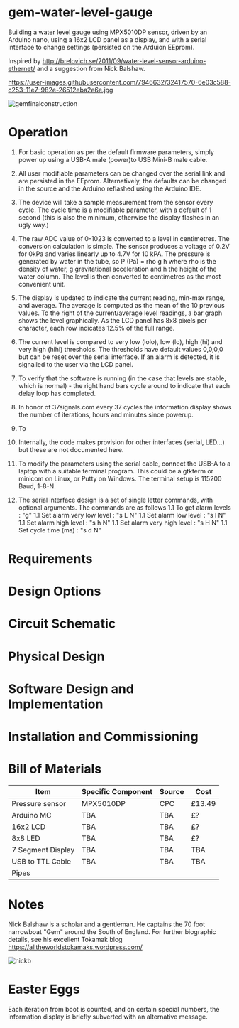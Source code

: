 # gem-water-level-gauge
Building a water level gauge using MPX5010DP sensor, driven by an Arduino nano, using a 16x2 LCD panel
as a display, and with a serial interface to change settings (persisted on the Arduion EEprom).

Inspired by http://brelovich.se/2011/09/water-level-sensor-arduino-ethernet/ and a suggestion from Nick Balshaw.

https://user-images.githubusercontent.com/7946632/32417570-6e03c588-c253-11e7-982e-26512eba2e6e.jpg

![gemfinalconstruction](https://user-images.githubusercontent.com/7946632/32417570-6e03c588-c253-11e7-982e-26512eba2e6e.jpg)

# Operation

1. For basic operation as per the default firmware parameters, simply power up using a USB-A male (power)to USB Mini-B male cable.
1. All user modifiable parameters can be changed over the serial link and are persisted in the EEprom.   Alternatively, the defaults can be changed in the source and the Arduino reflashed using the Arduino IDE.
1. The device will take a sample measurement from the sensor every cycle.  The cycle time is a modifiable parameter, with a default of 1 second (this is also the minimum, otherwise the display flashes in an ugly way.)
1. The raw ADC value of 0-1023 is converted to a level in centimetres.  The conversion calculation is simple.   The sensor produces a voltage of 0.2V for 0kPa and varies linearly up to 4.7V for 10 kPA.   The pressure is generated by water in the tube, so P (Pa) = rho g h where rho is the density of water, g gravitational acceleration and h the height of the water column.  The level is then converted to centimetres as the most convenient unit.
1. The display is updated to indicate the current reading, min-max range, and average.  The average is computed as the mean of the 10 previous values.   To the right of the current/average level readings, a bar graph shows the level graphically.   As the LCD panel has 8x8 pixels per character, each row indicates 12.5% of the full range.
1. The current level is compared to very low (lolo), low (lo), high (hi) and very high (hihi) thresholds.   The thresholds have default values 0,0,0,0 but can be reset over the serial interface.  If an alarm is detected, it is signalled to the user via the LCD panel.
1. To verify that the software is running (in the case that levels are stable, which is normal) - the right hand bars cycle around to indicate that each delay loop has completed.
1. In honor of 37signals.com  every 37 cycles the information display shows the number of iterations, hours and minutes since powerup.
1. To 
1. Internally, the code makes provision for other interfaces (serial, LED...) but these are not documented here.

1. To modify the parameters using the serial cable, connect the USB-A to a laptop with a suitable terminal program.   This could be a gtkterm or minicom on Linux, or Putty on Windows.   The terminal setup is 115200 Baud, 1-8-N.   
1. The serial interface design is a set of single letter commands, with optional arguments.   The commands are as follows
1.1 To get alarm levels : "g"
1.1 Set alarm very low level : "s L N"
1.1 Set alarm low level : "s l N"
1.1 Set alarm high level : "s h N"
1.1 Set alarm very high level : "s H N"
1.1 Set cycle time (ms) : "s d N"

# Requirements

# Design Options

# Circuit Schematic

# Physical Design

# Software Design and Implementation

# Installation and Commissioning

# Bill of Materials

|Item|Specific Component|Source|Cost|
|----|------|----|---|
|Pressure sensor|MPX5010DP|CPC|£13.49|
|Arduino MC|TBA|TBA|£?|
|16x2 LCD|TBA|TBA|£?|
|8x8 LED|TBA|TBA|£?|
|7 Segment Display|TBA|TBA|TBA|
|USB to TTL Cable|TBA|TBA|TBA|
|Pipes|||

# Notes

Nick Balshaw is a scholar and a gentleman.  He captains the 70 foot narrowboat "Gem" around the South of England.
For further biographic details, see his excellent Tokamak blog https://alltheworldstokamaks.wordpress.com/

![nickb](https://user-images.githubusercontent.com/7946632/32417618-fa1c286c-c253-11e7-9655-ee1215907f2f.jpg)

# Easter Eggs

Each iteration from boot is counted, and on certain special numbers, the information display is briefly
subverted with an alternative message.
